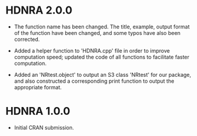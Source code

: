 # HDNRA 2.0.0

* The function name has been changed. The title, example, output format of the function have been changed, and some typos have also been corrected.

* Added a helper function to 'HDNRA.cpp' file in order to improve computation speed; updated the code of all functions to facilitate faster computation.

* Added an 'NRtest.object' to output an S3 class 'NRtest' for our package, and also constructed a corresponding print function to output the appropriate format.

# HDNRA 1.0.0

* Initial CRAN submission.
